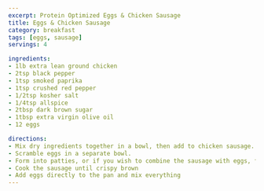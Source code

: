 ```yaml
---
excerpt: Protein Optimized Eggs & Chicken Sausage
title: Eggs & Chicken Sausage
category: breakfast
tags: [eggs, sausage]
servings: 4

ingredients:
- 1lb extra lean ground chicken
- 2tsp black pepper
- 1tsp smoked paprika
- 1tsp crushed red pepper
- 1/2tsp kosher salt
- 1/4tsp allspice
- 2tbsp dark brown sugar
- 1tbsp extra virgin olive oil
- 12 eggs

directions:
- Mix dry ingredients together in a bowl, then add to chicken sausage.
- Scramble eggs in a separate bowl.
- Form into patties, or if you wish to combine the sausage with eggs, form into smaller pieces.
- Cook the sausage until crispy brown
- Add eggs directly to the pan and mix everything
---
```


